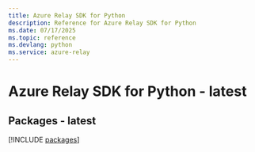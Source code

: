 ```yaml
---
title: Azure Relay SDK for Python
description: Reference for Azure Relay SDK for Python
ms.date: 07/17/2025
ms.topic: reference
ms.devlang: python
ms.service: azure-relay
---
```

# Azure Relay SDK for Python - latest
## Packages - latest
[!INCLUDE [packages](relay-index.md)]